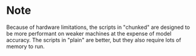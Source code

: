 # Note
 Because of hardware limitations, the scripts in "chunked" are designed to be more performant on
 weaker machines at the expense of model accuracy.
 The scripts in "plain" are better, but they also require lots of memory to run.